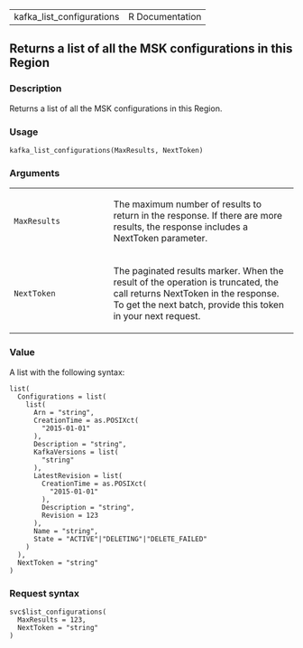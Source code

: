 <table style="width: 100%;">
<tbody>
<tr class="odd">
<td>kafka_list_configurations</td>
<td style="text-align: right;">R Documentation</td>
</tr>
</tbody>
</table>

## Returns a list of all the MSK configurations in this Region

### Description

Returns a list of all the MSK configurations in this Region.

### Usage

    kafka_list_configurations(MaxResults, NextToken)

### Arguments

<table>
<colgroup>
<col style="width: 35%" />
<col style="width: 65%" />
</colgroup>
<tbody>
<tr class="odd">
<td><code
id="kafka_list_configurations_:_MaxResults">MaxResults</code></td>
<td><p>The maximum number of results to return in the response. If there
are more results, the response includes a NextToken parameter.</p></td>
</tr>
<tr class="even">
<td><code
id="kafka_list_configurations_:_NextToken">NextToken</code></td>
<td><p>The paginated results marker. When the result of the operation is
truncated, the call returns NextToken in the response. To get the next
batch, provide this token in your next request.</p></td>
</tr>
</tbody>
</table>

### Value

A list with the following syntax:

    list(
      Configurations = list(
        list(
          Arn = "string",
          CreationTime = as.POSIXct(
            "2015-01-01"
          ),
          Description = "string",
          KafkaVersions = list(
            "string"
          ),
          LatestRevision = list(
            CreationTime = as.POSIXct(
              "2015-01-01"
            ),
            Description = "string",
            Revision = 123
          ),
          Name = "string",
          State = "ACTIVE"|"DELETING"|"DELETE_FAILED"
        )
      ),
      NextToken = "string"
    )

### Request syntax

    svc$list_configurations(
      MaxResults = 123,
      NextToken = "string"
    )
